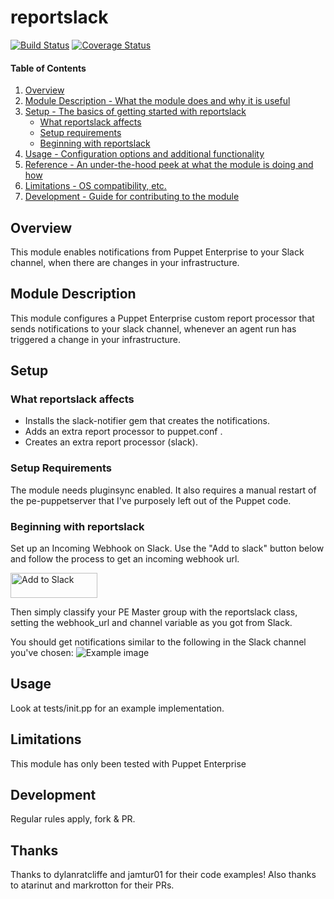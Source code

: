 # reportslack

[![Build Status](https://travis-ci.org/ncorrare/reportslack.svg?branch=master)](https://travis-ci.org/ncorrare/reportslack)
[![Coverage Status](https://coveralls.io/repos/github/ncorrare/reportslack/badge.svg?branch=master)](https://coveralls.io/github/ncorrare/reportslack?branch=master)

#### Table of Contents

1. [Overview](#overview)
2. [Module Description - What the module does and why it is useful](#module-description)
3. [Setup - The basics of getting started with reportslack](#setup)
    * [What reportslack affects](#what-reportslack-affects)
    * [Setup requirements](#setup-requirements)
    * [Beginning with reportslack](#beginning-with-reportslack)
4. [Usage - Configuration options and additional functionality](#usage)
5. [Reference - An under-the-hood peek at what the module is doing and how](#reference)
5. [Limitations - OS compatibility, etc.](#limitations)
6. [Development - Guide for contributing to the module](#development)

## Overview

This module enables notifications from Puppet Enterprise to your Slack channel, when there are changes in your infrastructure.

## Module Description

This module configures a Puppet Enterprise custom report processor that sends notifications to your slack channel, whenever an agent run has triggered a change in your infrastructure.

## Setup

### What reportslack affects

* Installs the slack-notifier gem that creates the notifications.
* Adds an extra report processor to puppet.conf .
* Creates an extra report processor (slack).

### Setup Requirements 

The module needs pluginsync enabled. It also requires a manual restart of the pe-puppetserver that I've purposely left out of the Puppet code.
### Beginning with reportslack

Set up an Incoming Webhook on Slack. Use the "Add to slack" button below and follow the process to get an incoming webhook url.

<a href="https://slack.com/oauth/authorize?scope=incoming-webhook&client_id=22553403825.31138671813&state=JWOWndvoFQJk"><img alt="Add to Slack" height="40" width="139" src="https://platform.slack-edge.com/img/add_to_slack.png" srcset="https://platform.slack-edge.com/img/add_to_slack.png 1x, https://platform.slack-edge.com/img/add_to_slack@2x.png 2x" /></a>



Then simply classify your PE Master group with the reportslack class, setting the webhook_url and channel variable as you got from Slack. 

You should get notifications similar to the following in the Slack channel you've chosen:
<img alt="Example image" src="https://raw.githubusercontent.com/ncorrare/reportslack/master/example.png">
## Usage

Look at tests/init.pp for an example implementation.

## Limitations

This module has only been tested with Puppet Enterprise

## Development

Regular rules apply, fork & PR.

## Thanks

Thanks to dylanratcliffe and jamtur01 for their code examples!
Also thanks to atarinut and markrotton for their PRs.
